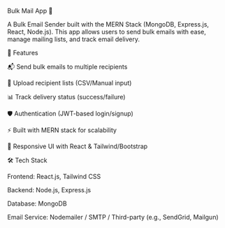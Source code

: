 Bulk Mail App 📧

A Bulk Email Sender built with the MERN Stack (MongoDB, Express.js, React, Node.js).
This app allows users to send bulk emails with ease, manage mailing lists, and track email delivery.

🚀 Features

📬 Send bulk emails to multiple recipients

📑 Upload recipient lists (CSV/Manual input)

📊 Track delivery status (success/failure)

🛡️ Authentication (JWT-based login/signup)

⚡ Built with MERN stack for scalability

🎨 Responsive UI with React & Tailwind/Bootstrap

🛠️ Tech Stack

Frontend: React.js, Tailwind CSS 

Backend: Node.js, Express.js

Database: MongoDB

Email Service: Nodemailer / SMTP / Third-party (e.g., SendGrid, Mailgun)
